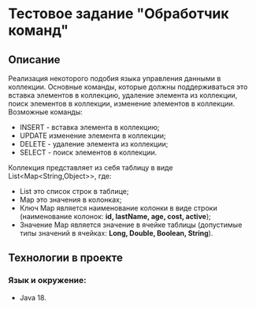 # Тестовое задание "Обработчик команд"

## Описание
Реализация некоторого подобия языка управления данными в коллекции.
Основные команды, которые должны поддерживаться это вставка элементов в коллекцию, удаление элемента из коллекции, 
поиск элементов в коллекции, изменение элементов в коллекции.
Возможные команды: 
- INSERT - вставка элемента в коллекцию;
- UPDATE  изменение элемента в коллекции;
- DELETE - удаление элемента из коллекции;
- SELECT - поиск элементов в коллекции.

Коллекция представляет из себя таблицу в виде List<Map<String,Object>>, где:
- List это список строк в таблице;
- Map это значения в колонках;
- Ключ Map является наименование колонки в виде строки (наименование колонок: **id, lastName, age, cost, active**);
- Значение Map является значение в ячейке таблицы (допустимые типы значений в ячейках: **Long, Double, Boolean, String**).

## Технологии в проекте

### Язык и окружение:

- Java 18.
